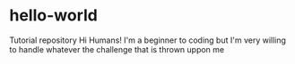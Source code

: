 # hello-world
Tutorial repository
Hi Humans! I'm a beginner to coding but I'm very willing to handle whatever the challenge that is thrown uppon me
